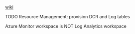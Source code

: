 [wiki](https://github.com/davidkhala/azure-utils/wiki/Log)

TODO Resource Management: provision DCR and Log tables


Azure Monitor workspace is NOT Log Analytics workspace